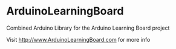 # ArduinoLearningBoard
Combined Arduino Library for the Arduino Learning Board project

Visit http://www.ArduinoLearningBoard.com for more info
